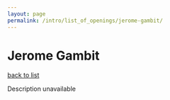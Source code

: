 ```yaml
---
layout: page
permalink: /intro/list_of_openings/jerome-gambit/
---
```


# Jerome Gambit

[back to list](../../list_of_openings)

Description unavailable